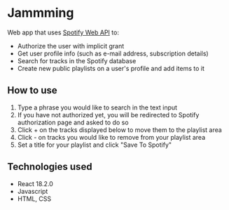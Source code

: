 # Jammming

Web app that uses [Spotify Web API](https://developer.spotify.com/documentation/web-api) to:

- Authorize the user with implicit grant
- Get user profile info (such as e-mail address, subscription details)
- Search for tracks in the Spotify database
- Create new public playlists on a user's profile and add items to it

## How to use

1. Type a phrase you would like to search in the text input
2. If you have not authorized yet, you will be redirected to Spotify authorization page and asked to do so
3. Click + on the tracks displayed below to move them to the playlist area
4. Click - on tracks you would like to remove from your playlist area
5. Set a title for your playlist and click "Save To Spotify"

## Technologies used

- React 18.2.0
- Javascript
- HTML, CSS

